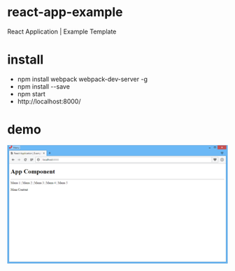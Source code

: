 # react-app-example
React Application | Example Template

# install
- npm install webpack webpack-dev-server -g
- npm install --save
- npm start
- http://localhost:8000/

# demo
![React Application | Example Template](./images/2016-08-25_0-35-37.png)